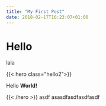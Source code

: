 ```yaml
---
title: "My First Post"
date: 2018-02-17T16:23:07+01:00
---
```


# Hello

lala

{{< hero class="hello2">}}<p>Hello <strong>World!</strong></p>{{< /hero >}}
asdf asasdfasdfasdfasdf
